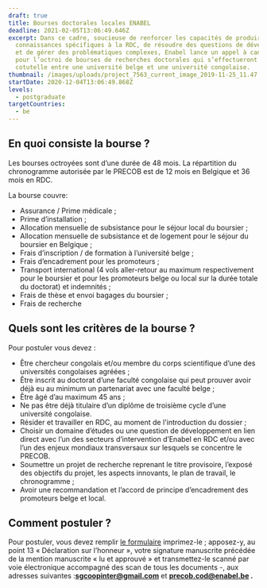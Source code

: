 ```yaml
---
draft: true
title: Bourses doctorales locales ENABEL
deadline: 2021-02-05T13:06:49.646Z
excerpt: Dans ce cadre, soucieuse de renforcer les capacités de produire des
  connaissances spécifiques à la RDC, de résoudre des questions de développement
  et de gérer des problématiques complexes, Enabel lance un appel à candidatures
  pour l’octroi de bourses de recherches doctorales qui s’effectueront en
  cotutelle entre une université belge et une université congolaise.
thumbnail: /images/uploads/project_7563_current_image_2019-11-25_11.47.44.jpg
startDate: 2020-12-04T13:06:49.868Z
levels:
  - postgraduate
targetCountries:
  - be
---
```

## En quoi consiste la bourse ?

Les bourses octroyées sont d’une durée de 48 mois. La répartition du chronogramme autorisée par le PRECOB est de 12 mois en Belgique et 36 mois en RDC.

La bourse couvre: 

* Assurance / Prime médicale ;
* Prime d’installation ;
* Allocation mensuelle de subsistance pour le séjour local du boursier ;
* Allocation mensuelle de subsistance et de logement pour le séjour du boursier en Belgique ;
* Frais d’inscription / de formation à l’université belge ;
* Frais d’encadrement pour les promoteurs ;
* Transport international (4 vols aller-retour au maximum respectivement pour le boursier et pour les promoteurs belge ou local sur la durée totale du doctorat) et indemnités ;
* Frais de thèse et envoi bagages du boursier ;
* Frais de recherche

## Quels sont les critères de la bourse ?

Pour postuler vous devez : 

* Être chercheur congolais et/ou membre du corps scientifique d’une des universités congolaises agréées ;
* Être inscrit au doctorat d’une faculté congolaise qui peut prouver avoir déjà eu au minimum un partenariat avec une faculté belge ;
* Être âgé d’au maximum 45 ans ;
* Ne pas être déjà titulaire d’un diplôme de troisième cycle d’une université congolaise.
* Résider et travailler en RDC, au moment de l'introduction du dossier ;
* Choisir un domaine d’études ou une question de développement en lien direct avec l’un des secteurs d’intervention d’Enabel en RDC et/ou avec l’un des enjeux mondiaux transversaux sur lesquels se concentre le PRECOB.
* Soumettre un projet de recherche reprenant le titre provisoire, l’exposé des objectifs du projet, les aspects innovants, le plan de travail, le chronogramme ;
* Avoir une recommandation et l’accord de principe d’encadrement des promoteurs belge et local.

## Comment postuler ?

Pour postuler, vous devez remplir [le formulaire](https://ee.humanitarianresponse.info/x/a3m6MBVA) imprimez-le ; apposez-y, au point 13 « Déclaration sur l’honneur », votre signature manuscrite précédée de la mention manuscrite « lu et approuvé » et transmettez-le scanné par voie électronique accompagné des scan de tous les documents -, aux adresses suivantes :**[sgcoopinter@gmail.com](mailto:sgcoopinter@gmail.com)** et **[precob.cod@enabel.be](mailto:precob.cod@enabel.be) .**